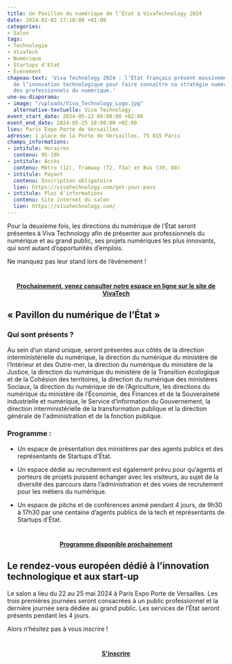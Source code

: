 ```yaml
---
title: Un Pavillon du numérique de l’État à VivaTechnology 2024
date: 2024-02-02 17:18:00 +01:00
categories:
- Salon
tags:
- Technologie
- VivaTech
- Numérique
- Startups d'Etat
- Évènement
chapeau-text: 'Viva Technology 2024 : l’État français présent massivement au salon
  de l’innovation technologique pour faire connaître sa stratégie numérique et recruter
  des professionnels du numérique.'
une-ou-diaporama:
- image: "/uploads/Viva_Technology_Logo.jpg"
  alternative-textuelle: Viva Technology
event_start_date: 2024-05-22 09:00:00 +02:00
event_end_date: 2024-05-25 18:00:00 +02:00
lieu: Paris Expo Porte de Versailles
adresse: 1 place de la Porte de Versailles, 75 015 Paris
champs_informations:
- intitule: Horaires
  contenu: 9h-18h
- intitule: Accès
  contenu: Métro (12), Tramway (T2, T3a) et Bus (39, 80)
- intitule: Payant
  contenu: Inscription obligatoire
  lien: https://vivatechnology.com/get-your-pass
- intitule: Plus d'informations
  contenu: Site internet du salon
  lien: https://vivatechnology.com/
---
```


Pour la deuxième fois, les directions du numérique de l’État seront présentes à Viva Technology afin de présenter aux professionnels du numérique et au grand public, ses projets numériques les plus innovants, qui sont autant d’opportunités d’emplois.

Ne manquez pas leur stand lors de l’événement !
<div align="center" style="margin-bottom: 15px; margin-top: 40px"><a href="lien à ajouter" class="button" title="Prochainement, venez consulter notre espace en ligne sur le site de VivaTech - Lien externe"><b>Prochainement, venez consulter notre espace en ligne sur le site de VivaTech</b></a></div>

## « Pavillon du numérique de l’État »

### Qui sont présents ?
Au sein d’un stand unique, seront présentes aux côtés de la direction interministérielle du numérique, la direction du numérique du ministère de l’Intérieur et des Outre-mer, la direction du numérique du ministère de la Justice, la direction du numérique du ministère de la Transition écologique et de la Cohésion des territoires, la direction du numérique des ministères Sociaux, la direction du numérique de de l’Agriculture, les directions du numérique du ministère de l’Économie, des Finances et de la Souveraineté industrielle et numérique, le Service d’information du Gouvernement, la direction interministérielle de la transformation publique et la direction générale de l'administration et de la fonction publique.

### Programme :
* Un espace de présentation des ministères par des agents publics et des représentants de Startups d'État.

* Un espace dédié au recrutement est également prévu pour qu’agents et porteurs de projets puissent échanger avec les visiteurs, au sujet de la diversité des parcours dans l’administration et des voies de recrutement pour les métiers du numérique.

* Un espace de pitchs et de conférences  animé pendant 4 jours, de 9h30 à 17h30 par une centaine d’agents publics de la tech et représentants de Startups d’État. 

<div align="center" style="margin-bottom: 15px; margin-top: 40px"><a href="lien à ajouter" class="button" title="Programme disponible prochainement - Lien externe"><b>Programme disponible prochainement</b></a></div>

## Le rendez-vous européen dédié à l’innovation technologique et aux start-up

Le salon a lieu du 22 au 25 mai 2024 à Paris Expo Porte de Versailles. Les trois premières journées seront consacrées à un public professionnel et la dernière journée sera dédiée au grand public. Les services de l’État seront présents pendant les 4 jours.

Alors n’hésitez pas à vous inscrire !

<div align="center" style="margin-bottom: 15px; margin-top: 40px"><a href="https://vivatechnology.com/get-your-pass" class="button" title="S'inscrire - Lien externe"><b>S'inscrire</b></a></div>